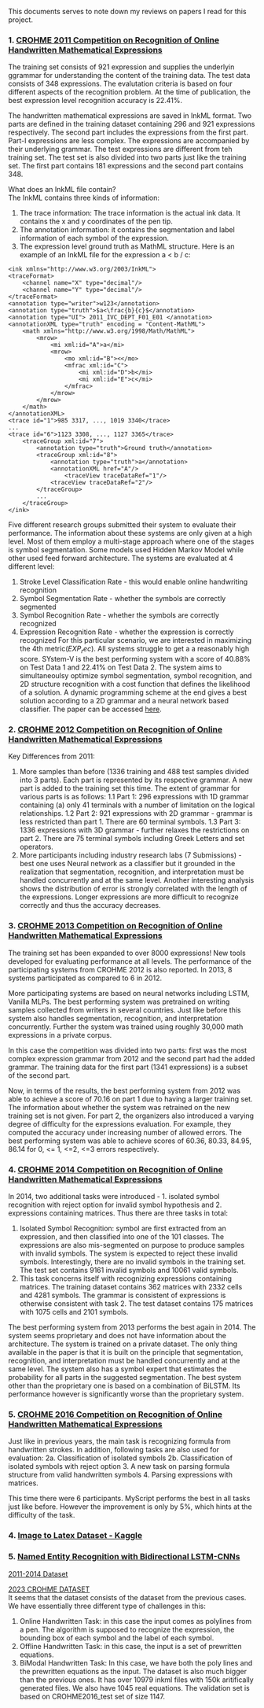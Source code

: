This documents serves to note down my reviews on papers I read for this project. 

### 1. [CROHME 2011 Competition on Recognition of Online Handwritten Mathematical Expressions](../data/ICFHR_package/CROHME_papers/CROHME_ICDAR_2011.pdf)
The training set consists of 921 expression and supplies the underlyin ggrammar for understanding the content of the
training data. The test data consists of 348 expressions. The evalutation criteria is based on four different aspects of
the recognition problem. At the time of publication, the best expression level recognition accuracy is 22.41%.

The handwritten mathematical expressions are saved in InkML format. Two parts are defined in the training dataset containing 
296 and 921 expressions respectively. The second part includes the expressions from the 
first part. Part-I expressions are less complex. The expressions are accompanied by their underlying grammar. The test expressions
are different from teh training set. The test set is also divided into two parts just like the training set. The first part contains
181 expressions and the second part contains 348. 

What does an InkML file contain?  
The InkML contains three kinds of information:
1. The trace information: The trace information is the actual ink data. It contains the x and y coordinates of the pen tip.
2. The annotation information: it contains the segmentation and label information of each symbol of the expression.
3. The expression level ground truth as MathML structure. Here is an example of an InkML file for the expression a < b / c:

```InkML
<ink xmlns="http://www.w3.org/2003/InkML">
<traceFormat>
    <channel name="X" type="decimal"/>
    <channel name="Y" type="decimal"/>
</traceFormat>
<annotation type="writer">w123</annotation>
<annotation type="truth">$a<\frac{b}{c}$</annotation>
<annotation type="UI"> 2011_IVC_DEPT_F01_E01 </annotation>
<annotationXML type="truth" encoding = "Content-MathML">
    <math xmlns="http://www.w3.org/1998/Math/MathML">
        <mrow>
            <mi xml:id="A">a</mi>
            <mrow>
                <mo xml:id="B"><</mo>
                <mfrac xml:id="C">
                    <mi xml:id="D">b</mi>
                    <mi xml:id="E">c</mi>
                </mfrac>
            </mrow>
        </mrow>
    </math>
</annotationXML>
<trace id="1">985 3317, ..., 1019 3340</trace>
...
<trace id="6">1123 3308, ..., 1127 3365</trace>
    <traceGroup xml:id="7">
        <annotation type="truth">Ground truth</annotation>
        <traceGroup xml:id="8">
            <annotation type="truth">a</annotation>
            <annotationXML href="A"/>
                <traceView traceDataRef="1"/>
            <traceView traceDataRef="2"/>
        </traceGroup>
        ...
    </traceGroup>
</ink>
```

Five different research groups submitted their system to evaluate their performance. The information about these systems
are only given at a high level. Most of them employ a multi-stage approach where one of the stages is symbol segmentation. 
Some models used Hidden Markov Model while other used feed forward architecture. The systems are evaluated at 4 different level:  
1. Stroke Level Classification Rate - this would enable online handwriting recognition  
2. Symbol Segmentation Rate - whether the symbols are correctly segmented  
3. Symbol Recognition Rate - whether the symbols are correctly recognized
4. Expression Recognition Rate - whether the expression is correctly recognized
For this particular scenario, we are interested in maximizing the 4th metric($EXP_rec$). All systems struggle to get a 
a reasonably high score. SYstem-V is the best performing system with a score of 40.88% on Test Data 1 and 22.41% on Test Data 2.
The system aims to simultaneoulsy optimize symbol segmentation, symbol recognition, and 2D structure recognition with a cost
function that defines the likelihood of a solution. A dynamic programming scheme at the end gives a best solution according
to a 2D grammar and a neural network based classifier. The paper can be accessed [here](https://ieeexplore.ieee.org/document/5277511).

### 2. [CROHME 2012 Competition on Recognition of Online Handwritten Mathematical Expressions](../data/ICFHR_package/CROHME_papers/CROHME_ICFHR_2012.pdf)
Key Differences from 2011:  
1. More samples than before (1336 training and 488 test samples divided into 3 parts). Each part is represented
by its respective grammar. A new part is added to the training set this time. The extent of grammar for various parts
is as follows:
    1.1 Part 1: 296 expressions with 1D grammar containing (a) only 41 terminals with a number of limitation on the logical relationships.
    1.2 Part 2: 921 expressions with 2D grammar - grammar is less restricted than part 1. There are 60 terminal symbols.
    1.3 Part 3: 1336 expressions with 3D grammar - further relaxes the restrictions on part 2. There are 75 terminal symbols including Greek Letters and set operators.
2. More participants including industry research labs (7 Submissions) - best one uses Neural network as a classifier but it
grounded in the realization that segmentation, recognition, and interpretation must be handled concurrently and at the same level.
Another interesting analysis shows the distribution of error is strongly correlated with the length of the expressions.
Longer expressions are more difficult to recognize correctly and thus the accuracy decreases.

### 3. [CROHME 2013 Competition on Recognition of Online Handwritten Mathematical Expressions](../data/ICFHR_package/CROHME_papers/ICDAR_CROHME2013.pdf)
The training set has been expanded to over 8000 expressions! New tools developed for evaluating performance at all levels.
The performance of the participating systems from CROHME 2012 is also reported. In 2013, 8 systems participated as compared
to 6 in 2012.

More participating systems are based on neural networks including LSTM, Vanilla MLPs. The best performing system was 
pretrained on writing samples collected from writers in several countries. Just like before this system also handles
segmentation, recognition, and interpretation concurrently. Further the system was trained using roughly 30,000 math
expressions in a private corpus.

In this case the competition was divided into two parts: first was the most complex expression grammar from 2012 and the second
part had the added grammar. The training data for the first part (1341 expressions) is a subset of the second part.

Now, in terms of the results, the best performing system from 2012 was able to achieve a score of 70.16 on part 1 due to
having a larger training set. The information about whether the system was retrained on the new training set is not given.
For part 2, the organizers also introduced a varying degree of difficulty for the expressions evaluation. For example, they
computed the accuracy under increasing number of allowed errors. The best performing system was able to achieve scores of
60.36, 80.33, 84.95, 86.14 for 0, <= 1, <=2, <=3 errors respectively.

### 4. [CROHME 2014 Competition on Recognition of Online Handwritten Mathematical Expressions](../data/ICFHR_package/CROHME_papers/CROHME_ICFHR_2014.pdf)
In 2014, two additional tasks were introduced - 1. isolated symbol recognition with reject option for invalid symbol hypothesis
and 2. expressions containing matrices. Thus there are three tasks in total:
1. Isolated Symbol Recognition: symbol are first extracted from an expression, and then classified into one of the 101 classes.
The expressions are also mis-segmented on purpose to produce samples with invalid symbols. The system is expected to reject
these invalid symbols. Interestingly, there are no invalid symbols in the training set. The test set contains 9161 invalid
symbols and 10061 valid symbols. 
2. This task concerns itself with recognizing expressions containing matrices. The training dataset contains 362 matrices with 2332
cells and 4281 symbols. The grammar is consistent of expressions is otherwise consistent with task 2. The test dataset contains 175
matrices with 1075 cells and 2101 symbols.

The best performing system from 2013 performs the best again in 2014. The system seems proprietary and does not have 
information about the architecture. The system is trained on a private dataset. The only thing available in the paper is
that it is built on the principle that segmentation, recognition, and interpretation must be handled concurrently and at 
the same level. The system also has a symbol expert that estimates the probability for all parts in the suggested segmentation.
The best system other than the proprietary one is based on a combination of BiLSTM. Its performance however
is significantly worse than the proprietary system. 

### 5. [CROHME 2016 Competition on Recognition of Online Handwritten Mathematical Expressions](../data/ICFHR_package/CROHME_papers/icfhr_crohme2016.pdf)
Just like in previous years, the main task is recognizing formula from handwritten strokes. In addition, following tasks
are also used for evaluation:
2a. Classification of isolated symbols
2b. Classification of isolated symbols with reject option
3. A new task on parsing formula structure from valid handwritten symbols
4. Parsing expressions with matrices.

This time there were 6 participants. MyScript performs the best in all tasks just like before. However the improvement is
only by 5%, which hints at the difficulty of the task. 

### 4. [Image to Latex Dataset - Kaggle](https://www.kaggle.com/datasets/shahrukhkhan/im2latex100k)

### 5. [Named Entity Recognition with Bidirectional LSTM-CNNs](https://aclanthology.org/Q16-1026.pdf)

[2011-2014 Dataset](https://www.kaggle.com/datasets/rtatman/handwritten-mathematical-expressions)

[2023 CROHME DATASET](https://crohme2023.ltu-ai.dev/data-tools/)  
It seems that the dataset consists of the dataset from the previous cases. We have essentially
three different type of challenges in this:  
1. Online Handwritten Task: in this case the input comes as polylines from a pen. The algorithm is supposed to 
recognize the expression, the bounding box of each symbol and the label of each symbol.
2. Offline Handwritten Task: in this case, the input is a set of prewritten equations.
3. BiModal Handwritten Task: In this case, we have both the poly lines and the prewritten equations as the input.
The dataset is also much bigger than the previous ones. It has over 10979 inkml files with 150k aritifically generated
files. We also have 1045 real equations. The validation set is based on CROHME2016_test set of size 1147. 

